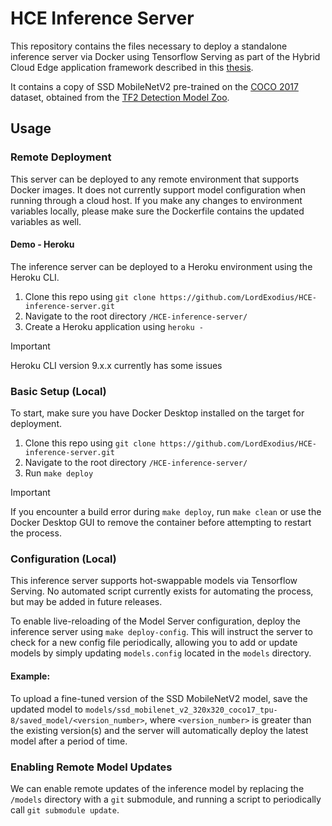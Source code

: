 # HCE Inference Server

This repository contains the files necessary to deploy a standalone inference server via Docker using Tensorflow Serving as part of the Hybrid Cloud Edge application framework described in this [thesis](./README.md).

It contains a copy of SSD MobileNetV2 pre-trained on the [COCO 2017](./README.md) dataset, obtained from the [TF2 Detection Model Zoo](https://github.com/tensorflow/models/blob/master/research/object_detection/g3doc/tf2_detection_zoo.md).

## Usage
### Remote Deployment
This server can be deployed to any remote environment that supports Docker images. It does not currently support model configuration when running through a cloud host. If you make any changes to environment variables locally, please make sure the Dockerfile contains the updated variables as well.

#### Demo - Heroku
The inference server can be deployed to a Heroku environment using the Heroku CLI.
1. Clone this repo using `git clone https://github.com/LordExodius/HCE-inference-server.git`
2. Navigate to the root directory `/HCE-inference-server/`
3. Create a Heroku application using `heroku - `

> [!IMPORTANT]
> Heroku CLI version 9.x.x currently has some issues 

### Basic Setup (Local)
To start, make sure you have Docker Desktop installed on the target for deployment.
1. Clone this repo using `git clone https://github.com/LordExodius/HCE-inference-server.git`
2. Navigate to the root directory `/HCE-inference-server/`
3. Run `make deploy`

> [!IMPORTANT]
> If you encounter a build error during `make deploy`, run `make clean` or use the Docker Desktop GUI to remove the container before attempting to restart the process.

### Configuration (Local)
This inference server supports hot-swappable models via Tensorflow Serving. No automated script currently exists for automating the process, but may be added in future releases.

To enable live-reloading of the Model Server configuration, deploy the inference server using `make deploy-config`. This will instruct the server to check for a new config file periodically, allowing you to add or update models by simply updating `models.config` located in the `models` directory.

#### Example:
To upload a fine-tuned version of the SSD MobileNetV2 model, save the updated model to `models/ssd_mobilenet_v2_320x320_coco17_tpu-8/saved_model/<version_number>`, where `<version_number>` is greater than the existing version(s) and the server will automatically deploy the latest model after a period of time.

### Enabling Remote Model Updates
We can enable remote updates of the inference model by replacing the `/models` directory with a `git` submodule, and running a script to periodically call `git submodule update`.